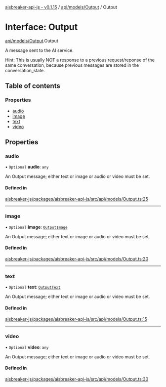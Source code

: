 [aisbreaker-api-js - v0.1.15](../README.md) / [api/models/Output](../modules/api_models_Output.md) / Output

# Interface: Output

[api/models/Output](../modules/api_models_Output.md).Output

A message sent to the AI service. 

Hint: This is usually NOT a response to a previous request/reponse of the same conversation,
      because previous messages are stored in the conversation_state.

## Table of contents

### Properties

- [audio](api_models_Output.Output.md#audio)
- [image](api_models_Output.Output.md#image)
- [text](api_models_Output.Output.md#text)
- [video](api_models_Output.Output.md#video)

## Properties

### audio

• `Optional` **audio**: `any`

An Output message; either text or image or audio or video must be set.

#### Defined in

[aisbreaker-js/packages/aisbreaker-api-js/src/api/models/Output.ts:25](https://github.com/aisbreaker/aisbreaker-js/blob/develop/packages/aisbreaker-api-js/src/api/models/Output.ts#L25)

___

### image

• `Optional` **image**: [`OutputImage`](api_models_OutputImage.OutputImage.md)

An Output message; either text or image or audio or video must be set.

#### Defined in

[aisbreaker-js/packages/aisbreaker-api-js/src/api/models/Output.ts:20](https://github.com/aisbreaker/aisbreaker-js/blob/develop/packages/aisbreaker-api-js/src/api/models/Output.ts#L20)

___

### text

• `Optional` **text**: [`OutputText`](api_models_OutputText.OutputText.md)

An Output message; either text or image or audio or video must be set.

#### Defined in

[aisbreaker-js/packages/aisbreaker-api-js/src/api/models/Output.ts:15](https://github.com/aisbreaker/aisbreaker-js/blob/develop/packages/aisbreaker-api-js/src/api/models/Output.ts#L15)

___

### video

• `Optional` **video**: `any`

An Output message; either text or image or audio or video must be set.

#### Defined in

[aisbreaker-js/packages/aisbreaker-api-js/src/api/models/Output.ts:30](https://github.com/aisbreaker/aisbreaker-js/blob/develop/packages/aisbreaker-api-js/src/api/models/Output.ts#L30)
